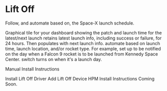 # Lift Off

Follow, and automate based on, the Space-X launch schedule.

Graphical tile for your dashboard showing the patch and launch time for the latest/next launch
retains latest launch info, including success or failure, for 24 hours. Then populates with next launch info.
automate based on launch time, launch location, and/or rocket type. For example, set up to be notified on the day when a Falcon 9 rocket is to be launched from Kennedy Space Center.
switch turns on when it's a launch day.



Manual Install Instructions

Install Lift Off Driver
Add Lift Off Device
HPM Install Instructions
Coming Soon.
